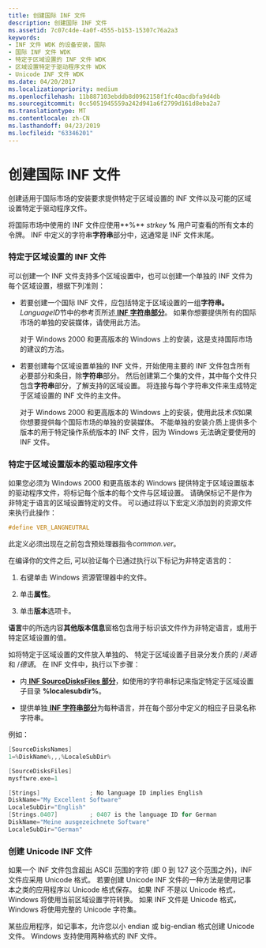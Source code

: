 ```yaml
---
title: 创建国际 INF 文件
description: 创建国际 INF 文件
ms.assetid: 7c07c4de-4a0f-4555-b153-15307c76a2a3
keywords:
- INF 文件 WDK 的设备安装，国际
- 国际 INF 文件 WDK
- 特定于区域设置的 INF 文件 WDK
- 区域设置特定于驱动程序文件 WDK
- Unicode INF 文件 WDK
ms.date: 04/20/2017
ms.localizationpriority: medium
ms.openlocfilehash: 11b887103ebddb8d0962158f1fc40acdbfa9d4db
ms.sourcegitcommit: 0cc5051945559a242d941a6f2799d161d8eba2a7
ms.translationtype: MT
ms.contentlocale: zh-CN
ms.lasthandoff: 04/23/2019
ms.locfileid: "63346201"
---
```

# <a name="creating-international-inf-files"></a>创建国际 INF 文件





创建适用于国际市场的安装要求提供特定于区域设置的 INF 文件以及可能的区域设置特定于驱动程序文件。

将国际市场中使用的 INF 文件应使用**%** <em>strkey</em> **%** 用户可查看的所有文本的令牌。 INF 中定义的字符串**字符串**部分中，这通常是 INF 文件末尾。

### <a name="locale-specific-inf-files"></a>特定于区域设置的 INF 文件

可以创建一个 INF 文件支持多个区域设置中，也可以创建一个单独的 INF 文件为每个区域设置，根据下列准则：

- 若要创建一个国际 INF 文件，应包括特定于区域设置的一组**字符串。**<em>LanguageID</em>节中的参考页所述[ **INF 字符串部分**](inf-strings-section.md)。 如果你想要提供所有的国际市场的单独的安装媒体，请使用此方法。

  对于 Windows 2000 和更高版本的 Windows 上的安装，这是支持国际市场的建议的方法。

- 若要创建每个区域设置单独的 INF 文件，开始使用主要的 INF 文件包含所有必要部分和条目，除**字符串**部分。 然后创建第二个集的文件，其中每个文件只包含**字符串**部分，了解支持的区域设置。 将连接与每个字符串文件来生成特定于区域设置的 INF 文件的主文件。

  对于 Windows 2000 和更高版本的 Windows 上的安装，使用此技术*仅*如果你想要提供每个国际市场的单独的安装媒体。 不能单独的安装介质上提供多个版本的用于特定操作系统版本的 INF 文件，因为 Windows 无法确定要使用的 INF 文件。

### <a name="locale-specific-versions-of-driver-files"></a>特定于区域设置版本的驱动程序文件

如果您必须为 Windows 2000 和更高版本的 Windows 提供特定于区域设置版本的驱动程序文件，将标记每个版本的每个文件与区域设置。 请确保标记不是作为非特定于语言的区域设置特定的文件。 可以通过将以下宏定义添加到的资源文件来执行此操作：

```cpp
#define VER_LANGNEUTRAL
```

此定义必须出现在之前包含预处理器指令*common.ver*。

在编译你的文件之后, 可以验证每个已通过执行以下标记为非特定语言的：

1.  右键单击 Windows 资源管理器中的文件。

2.  单击**属性**。

3.  单击**版本**选项卡。

**语言**中的所选内容**其他版本信息**窗格包含用于标识该文件作为非特定语言，或用于特定区域设置的值。

如将特定于区域设置的文件放入单独的、 特定于区域设置子目录分发介质的 /*英语*和 /*德语*。 在 INF 文件中，执行以下步骤：

-   内[ **INF SourceDisksFiles 部分**](inf-sourcedisksfiles-section.md)，如使用的字符串标记来指定特定于区域设置子目录 **%localesubdir%**。

-   提供单独[ **INF 字符串部分**](inf-strings-section.md)为每种语言，并在每个部分中定义的相应子目录名称字符串。

例如：

```cpp
[SourceDisksNames]
1=%DiskName%,,,%LocaleSubDir%

[SourceDisksFiles]
mysftwre.exe=1

[Strings]              ; No language ID implies English
DiskName="My Excellent Software"
LocaleSubDir="English"
[Strings.0407]         ; 0407 is the language ID for German
DiskName="Meine ausgezeichnete Software"
LocaleSubDir="German"
```

### <a name="creating-unicode-inf-files"></a>创建 Unicode INF 文件

如果一个 INF 文件包含超出 ASCII 范围的字符 (即 0 到 127 这个范围之外)，INF 文件应采用 Unicode 格式。 若要创建 Unicode INF 文件的一种方法是使用记事本之类的应用程序以 Unicode 格式保存。 如果 INF 不是以 Unicode 格式，Windows 将使用当前区域设置字符转换。 如果 INF 文件是 Unicode 格式，Windows 将使用完整的 Unicode 字符集。

某些应用程序，如记事本，允许您以小 endian 或 big-endian 格式创建 Unicode 文件。 Windows 支持使用两种格式的 INF 文件。

 

 






